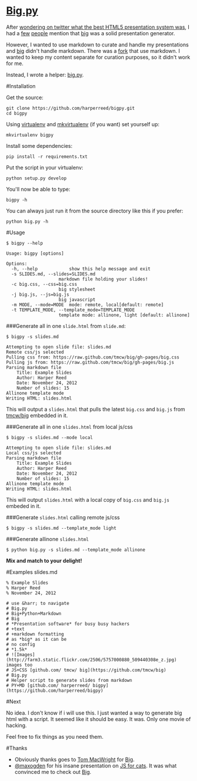 [Big.py](http://harperreed.github.com/bigpy/)
=====

After [wondering on twitter what the best HTML5 presentation system was](https://twitter.com/harper/status/272538510349717506), I had a [few](https://twitter.com/maxogden/status/272539403287666689) [people](https://twitter.com/mattdennewitz/status/272543105071337473) mention that [big]() was a solid presentation generator.

However, I wanted to use markdown to curate and handle my presentations and [big](https://github.com/tmcw/big) didn't handle markdown. There was a [fork](https://github.com/mdznr/big) that use markdown. I wanted to keep my content separate for curation purposes, so it didn't work for me.

Instead, I wrote a helper: [big.py](https://github.com/harperreed/bigpy).

#Installation

Get the source:

    git clone https://github.com/harperreed/bigpy.git
    cd bigpy

Using [virtualenv](https://pypi.python.org/pypi/virtualenv)
and [mkvirtualenv](https://pypi.python.org/pypi/virtualenvwrapper)
(if you want) set yourself up:

    mkvirtualenv bigpy

Install some dependencies:

    pip install -r requirements.txt

Put the script in your virtualenv:

    python setup.py develop

You'll now be able to type:

    bigpy -h

You can always just run it from the source directory like this if you prefer:

    python big.py -h

#Usage

`$ bigpy --help`

	Usage: bigpy [options]

	Options:
	  -h, --help            show this help message and exit
	  -s SLIDES.md, --slides=SLIDES.md
                        markdown file holding your slides!
	  -c big.css, --css=big.css
                        big stylesheet
	  -j big.js, --js=big.js
                        big javascript
	  -m MODE, --mode=MODE  mode: remote, local[default: remote]
	  -t TEMPLATE_MODE, --template_mode=TEMPLATE_MODE
                        template mode: allinone, light [default: allinone]

###Generate all in one `slide.html` from `slide.md`:

`$ bigpy -s slides.md`

	Attempting to open slide file: slides.md
	Remote css/js selected
	Pulling css from: https://raw.github.com/tmcw/big/gh-pages/big.css
	Pulling js from: https://raw.github.com/tmcw/big/gh-pages/big.js
	Parsing markdown file
		Title: Example Slides
		Author: Harper Reed
		Date: November 24, 2012
		Number of slides: 15
	Allinone template mode
	Writing HTML: slides.html

This will output a `slides.html` that pulls the latest `big.css` and `big.js` from [tmcw/big]() embedded in it.

###Generate all in one `slides.html` from local js/css

`$ bigpy -s slides.md --mode local`

	Attempting to open slide file: slides.md
	Local css/js selected
	Parsing markdown file
		Title: Example Slides
		Author: Harper Reed
		Date: November 24, 2012
		Number of slides: 15
	Allinone template mode
	Writing HTML: slides.html

This will output `slides.html` with a local copy of `big.css` and `big.js` embeded in it.

###Generate `slides.html` calling remote js/css

`$ bigpy -s slides.md --template_mode light`

###Generate allinone `slides.html`

`$ python big.py -s slides.md --template_mode allinone`

**Mix and match to your delight!**


#Examples slides.md

	% Example Slides
	% Harper Reed
	% November 24, 2012

	# use &harr; to navigate
	# Big.py
	# Big+Python+Markdown
	# Big
	# *Presentation software* for busy busy hackers
	# +text
	# +markdown formatting
	# as *big* as it can be
	# no config
	# *1.5k*
	# ![Images](http://farm3.static.flickr.com/2506/5757000880_509440308e_z.jpg) images too
	# JS+CSS [github.com/ tmcw/ big](https://github.com/tmcw/big)
	# Big.py
	# Helper script to generate slides from markdown
	# PY+MD [github.com/ harperreed/ bigpy](https://github.com/harperreed/bigpy)

#Next

No idea. I don't know if i will use this. I just wanted a way to generate big html with a script. It seemed like it should be easy. It was. Only one movie of hacking.

Feel free to fix things as you need them.

#Thanks

* Obviously thanks goes to [Tom MacWright](https://github.com/tmcw) for [Big](https://github.com/tmcw/big).
* [@maxogden](https://twitter.com/maxogden) for his insane presentation on [JS for cats](http://t.co/90zq8ux6). It was what convinced me to check out [Big](https://github.com/tmcw/big).
